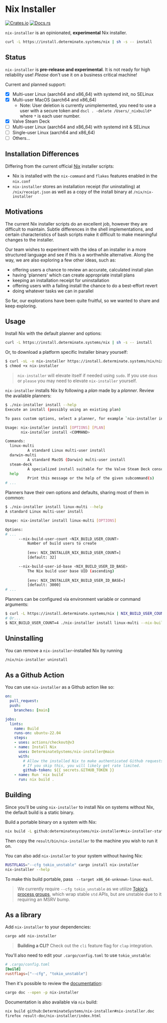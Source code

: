 # Nix Installer

[![Crates.io](https://img.shields.io/crates/v/nix-installer)](https://crates.io/crates/nix-installer)
[![Docs.rs](https://img.shields.io/docsrs/nix-installer)](https://docs.rs/nix-installer/latest/nix_installer/)

`nix-installer` is an opinionated, **experimental** Nix installer.


```bash
curl -L https://install.determinate.systems/nix | sh -s -- install
```

## Status

`nix-installer` is **pre-release and experimental**. It is not ready for high reliability use! *Please* don't use it on a business critical machine!

Current and planned support:

* [x] Multi-user Linux (aarch64 and x86_64) with systemd init, no SELinux
* [x] Multi-user MacOS (aarch64 and x86_64)
    + Note: User deletion is currently unimplemented, you need to use a user with a secure token and `dscl . -delete /Users/_nixbuild*` where `*` is each user number.
* [x] Valve Steam Deck
* [ ] Multi-user Linux (aarch64 and x86_64) with systemd init & SELinux
* [ ] Single-user Linux (aarch64 and x86_64)
* [ ] Others...

## Installation Differences

Differing from the current official [Nix](https://github.com/NixOS/nix) installer scripts:

* Nix is installed with the `nix-command` and `flakes` features enabled in the `nix.conf`
* `nix-installer` stores an installation receipt (for uninstalling) at `/nix/receipt.json` as well as a copy of the install binary at `/nix/nix-installer`

## Motivations

The current Nix installer scripts do an excellent job, however they are difficult to maintain. Subtle differences in the shell implementations, and certain characteristics of bash scripts make it difficult to make meaningful changes to the installer.

Our team wishes to experiment with the idea of an installer in a more structured language and see if this is a worthwhile alternative. Along the way, we are also exploring a few other ideas, such as:

* offering users a chance to review an accurate, calculated install plan
* having 'planners' which can create appropriate install plans
* keeping an installation receipt for uninstallation
* offering users with a failing install the chance to do a best-effort revert
* doing whatever tasks we can in parallel

So far, our explorations have been quite fruitful, so we wanted to share and keep exploring.

## Usage

Install Nix with the default planner and options:

```bash
curl -L https://install.determinate.systems/nix | sh -s -- install
```

Or, to download a platform specific Installer binary yourself:

```bash
$ curl -sL -o nix-installer https://install.determinate.systems/nix/nix-installer-x86_64-linux
$ chmod +x nix-installer
```

> `nix-installer` will elevate itself if needed using `sudo`. If you use `doas` or `please` you may need to elevate `nix-installer` yourself.

`nix-installer` installs Nix by following a *plan* made by a *planner*. Review the available planners:

```bash
$ ./nix-installer install --help
Execute an install (possibly using an existing plan)

To pass custom options, select a planner, for example `nix-installer install linux-multi --help`

Usage: nix-installer install [OPTIONS] [PLAN]
       nix-installer install <COMMAND>

Commands:
  linux-multi
          A standard Linux multi-user install
  darwin-multi
          A standard MacOS (Darwin) multi-user install
  steam-deck
          A specialized install suitable for the Valve Steam Deck console
  help
          Print this message or the help of the given subcommand(s)
# ...
```

Planners have their own options and defaults, sharing most of them in common:

```bash
$ ./nix-installer install linux-multi --help
A standard Linux multi-user install

Usage: nix-installer install linux-multi [OPTIONS]

Options:
# ...
      --nix-build-user-count <NIX_BUILD_USER_COUNT>
          Number of build users to create
          
          [env: NIX_INSTALLER_NIX_BUILD_USER_COUNT=]
          [default: 32]

      --nix-build-user-id-base <NIX_BUILD_USER_ID_BASE>
          The Nix build user base UID (ascending)
          
          [env: NIX_INSTALLER_NIX_BUILD_USER_ID_BASE=]
          [default: 3000]
# ...
```

Planners can be configured via environment variable or command arguments:

```bash
$ curl -L https://install.determinate.systems/nix | NIX_BUILD_USER_COUNT=4 sh -s -- install linux-multi --nix-build-user-id-base 4000
# Or...
$ NIX_BUILD_USER_COUNT=4 ./nix-installer install linux-multi --nix-build-user-id-base 4000
```


## Uninstalling

You can remove a `nix-installer`-installed Nix by running

```bash
/nix/nix-installer uninstall
```


## As a Github Action

You can use `nix-installer` as a Github action like so:

```yaml
on:
  pull_request:
  push:
    branches: [main]

jobs:
  lints:
    name: Build
    runs-on: ubuntu-22.04
    steps:
    - uses: actions/checkout@v3
    - name: Install Nix
      uses: DeterminateSystems/nix-installer@main
      with:
        # Allow the installed Nix to make authenticated Github requests.
        # If you skip this, you will likely get rate limited.
        github-token: ${{ secrets.GITHUB_TOKEN }}
    - name: Run `nix build`
      run: nix build .
```


## Building

Since you'll be using `nix-installer` to install Nix on systems without Nix, the default build is a static binary.

Build a portable binary on a system with Nix:

```bash
nix build -L github:determinatesystems/nix-installer#nix-installer-static
```

Then copy the `result/bin/nix-installer` to the machine you wish to run it on.

You can also add `nix-installer` to your system without having Nix:

```bash
RUSTFLAGS="--cfg tokio_unstable" cargo install nix-installer
nix-installer --help
```

To make this build portable, pass ` --target x86_64-unknown-linux-musl`.

> We currently require `--cfg tokio_unstable` as we utilize [Tokio's process groups](https://docs.rs/tokio/1.24.1/tokio/process/struct.Command.html#method.process_group), which wrap stable `std` APIs, but are unstable due to it requiring an MSRV bump.


## As a library

Add `nix-installer` to your dependencies:

```bash
cargo add nix-installer
```

> **Building a CLI?** Check out the `cli` feature flag for `clap` integration.

You'll also need to edit your `.cargo/config.toml` to use `tokio_unstable`:

```toml
# .cargo/config.toml
[build]
rustflags=["--cfg", "tokio_unstable"]
```

Then it's possible to review the [documentation](https://docs.rs/nix-installer/latest/nix_installer/):

```bash
cargo doc --open -p nix-installer
```

Documentation is also available via `nix` build:

```bash
nix build github:DeterminateSystems/nix-installer#nix-installer.doc
firefox result-doc/nix-installer/index.html
```
